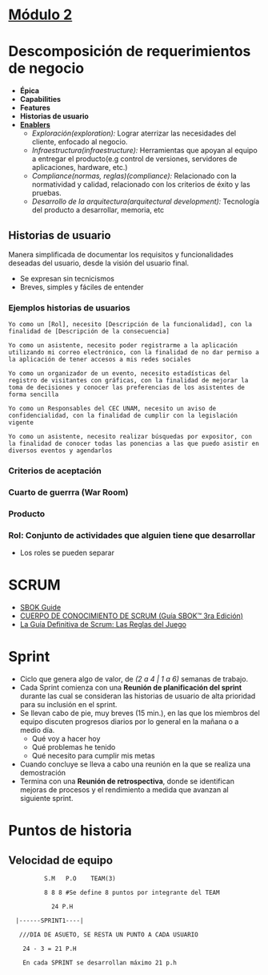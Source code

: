 # [Módulo 2](http://dcd.tic.unam.mx/cursosadistancia/course/view.php?id=54&section=2)

# Descomposición de requerimientos de negocio
* **Épica**
* **Capabilities**
* **Features**
* **Historias de usuario**
* **[Enablers](https://www.scaledagileframework.com/enablers/)**
  - *Exploración(exploration):* Lograr aterrizar las necesidades del cliente, enfocado al negocio. 
  - *Infraestructura(infraestructure):* Herramientas que apoyan al equipo a entregar el producto(e.g control de versiones, servidores de aplicaciones, hardware, etc.)
  - *Compliance(normas, reglas)(compliance):* Relacionado con la normatividad y calidad, relacionado con los criterios de éxito y las pruebas. 
  - *Desarrollo de la arquitectura(arquitectural development):* Tecnología del producto a desarrollar, memoria, etc

## Historias de usuario

Manera simplificada de documentar los requisitos y funcionalidades deseadas del usuario, desde la visión del usuario final.

* Se expresan sin tecnicismos
* Breves, simples y fáciles de entender

### Ejemplos historias de usuarios

````
Yo como un [Rol], necesito [Descripción de la funcionalidad], con la finalidad de [Descripción de la consecuencia]

Yo como un asistente, necesito poder registrarme a la aplicación utilizando mi correo electrónico, con la finalidad de no dar permiso a la aplicación de tener accesos a mis redes sociales

Yo como un organizador de un evento, necesito estadísticas del registro de visitantes con gráficas, con la finalidad de mejorar la toma de decisiones y conocer las preferencias de los asistentes de forma sencilla

Yo como un Responsables del CEC UNAM, necesito un aviso de confidencialidad, con la finalidad de cumplir con la legislación vigente

Yo como un asistente, necesito realizar búsquedas por expositor, con la finalidad de conocer todas las ponencias a las que puedo asistir en diversos eventos y agendarlos
````

### Criterios de aceptación
### Cuarto de guerrra (War Room)
### Producto
### Rol: Conjunto de actividades que alguien tiene que desarrollar
  - Los roles se pueden separar

# SCRUM

* [SBOK Guide](https://www.scrumstudy.com/sbokguide)
* [CUERPO DE CONOCIMIENTO DE SCRUM (Guía SBOK™ 3ra Edición)](https://www.scrumstudy.com/SBOK/SCRUMstudy-SBOK-Guide-3rd-edition-spanish.pdf)
* [La Guía Definitiva de Scrum: Las Reglas del Juego](https://www.scrumguides.org/docs/scrumguide/v2017/2017-Scrum-Guide-Spanish-European.pdf)

# Sprint 

* Ciclo que genera algo de valor, de *(2 a 4 | 1 a 6)* semanas de trabajo.
* Cada Sprint comienza con una **Reunión de planificación del sprint** durante las cual se consideran las historias de usuario de alta prioridad para su inclusión en el sprint.
* Se llevan cabo de pie, muy breves (15 min.), en las que los miembros del equipo discuten progresos diarios por lo general en la mañana o a medio día.
  - Qué voy a hacer hoy
  - Qué problemas he tenido
  - Qué necesito para cumplir mis metas
 * Cuando concluye se lleva a cabo una reunión en la que se realiza una demostración
 * Termina con una **Reunión de retrospectiva**, donde se identifican mejoras de procesos y el rendimiento a medida que avanzan al siguiente sprint.
 
 # Puntos de historia
 ## Velocidad de equipo
 
              S.M   P.O    TEAM(3)
 
              8 8 8 #Se define 8 puntos por integrante del TEAM
              
                24 P.H
                
      |------SPRINT1----|
      
       ///DIA DE ASUETO, SE RESTA UN PUNTO A CADA USUARIO
       
        24 - 3 = 21 P.H
        
        En cada SPRINT se desarrollan máximo 21 p.h
